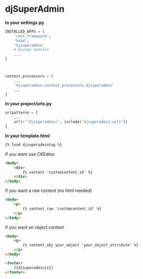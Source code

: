 # djSuperAdmin

**In your settings.py**
```py
INSTALLED_APPS = [
    'rest_framework',
    'hvad',
    'djsuperadmin'
    # Django modules
    ...
]



context_processors = [
    ...
    'djsuperadmin.context_processors.djsuperadmin'
    ...
]
```

**In your project/urls.py**
```py
urlpatterns = [
    ...
    url(r'^djsuperadmin/', include('djsuperadmin.urls'))
]
```

**In your template.html**
```html
{% load djsuperadmintag %}
```
If you want use CKEditor
```html
<body>
    <div>
        {% content 'customcontent_id' %}
    </div>
</body>
```
If you want a raw content (no html needed)
```html
<body>
    <p>
        {% content_raw 'customcontent_id' %}
    </p>
</body>
```
If you want an object content
```html
<body>
    <p>
        {% content_obj your_object 'your_object_attribute' %}
    </p>
</body>
```
```html
<footer>
    {{djsuperadminjs}}
</footer>
```
